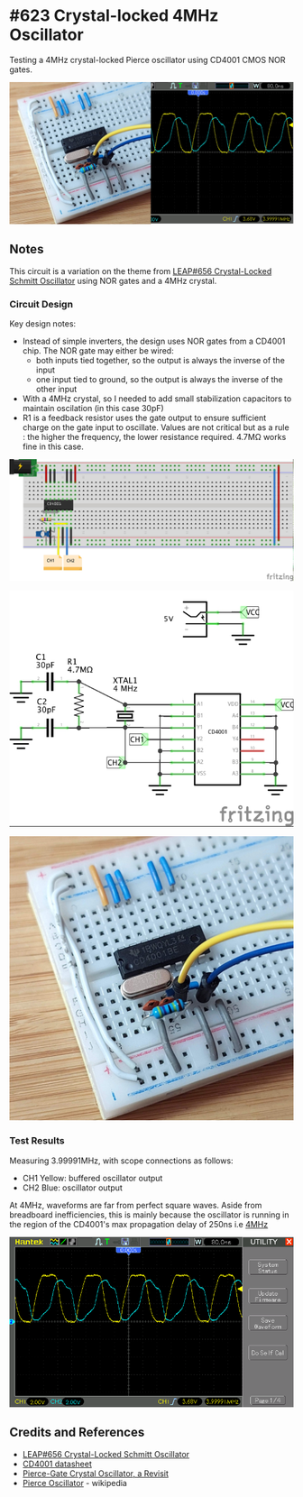 # #623 Crystal-locked 4MHz Oscillator

Testing a 4MHz crystal-locked Pierce oscillator using CD4001 CMOS NOR gates.

![Build](./assets/CrystalLocked4MHzCD4001_build.jpg?raw=true)

## Notes

This circuit is a variation on the theme from
[LEAP#656 Crystal-Locked Schmitt Oscillator](../SchmittCrystalLockedOscillator)
using NOR gates and a 4MHz crystal.

### Circuit Design

Key design notes:

* Instead of simple inverters, the design uses NOR gates from a CD4001 chip. The NOR gate may either be wired:
    * both inputs tied together, so the output is always the inverse of the input
    * one input tied to ground, so the output is always the inverse of the other input
* With a 4MHz crystal, so I needed to add small stabilization capacitors to maintain oscilation (in this case 30pF)
* R1 is a feedback resistor uses the gate output to ensure sufficient charge on the gate input to oscillate. Values are not critical but as a rule : the higher the frequency, the lower resistance required. 4.7MΩ works fine in this case.

![bb](./assets/CrystalLocked4MHzCD4001_bb.jpg?raw=true)

![schematic](./assets/CrystalLocked4MHzCD4001_schematic.jpg?raw=true)

![bb_build](./assets/CrystalLocked4MHzCD4001_bb_build.jpg?raw=true)

### Test Results

Measuring 3.99991MHz, with scope connections as follows:

* CH1 Yellow: buffered oscillator output
* CH2 Blue: oscillator output

At 4MHz, waveforms are far from perfect square waves. Aside from breadboard inefficiencies, this is mainly because
the oscillator is running in the region of the CD4001's max propagation delay of 250ns i.e [4MHz](https://www.wolframalpha.com/input?i=1%2F%28250ns%29)

![scope](./assets/scope.gif?raw=true)

## Credits and References

* [LEAP#656 Crystal-Locked Schmitt Oscillator](../SchmittCrystalLockedOscillator)
* [CD4001 datasheet](https://www.futurlec.com/4000Series/CD4001.shtml)
* [Pierce-Gate Crystal Oscillator, a Revisit](https://www.mpdigest.com/2018/04/23/pierce-gate-crystal-oscillator-a-revisit/)
* [Pierce Oscillator](https://en.wikipedia.org/wiki/Pierce_oscillator) - wikipedia
